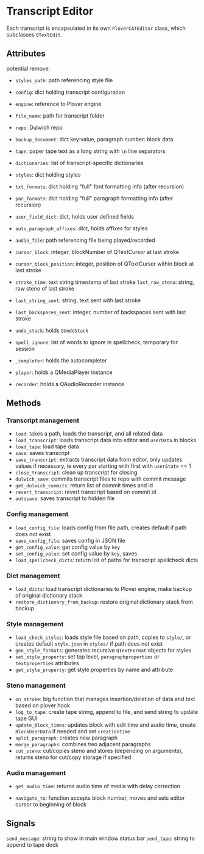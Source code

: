 # Transcript Editor

Each transcript is encapsulated in its own `PloverCATEditor` class, which subclasses `QTextEdit`.

## Attributes

potential remove:
- `styles_path`: path referencing style file

- `config`: dict holding transcript configuration
- `engine`: reference to Plover engine
- `file_name`: path for transcript folder
- `repo`: Dulwich repo
- `backup_document`: dict key:value, paragraph number: block data
- `tape`: paper tape text as a long string with `\n` line separators
- `dictionaries`: list of transcript-specific dictionaries 
- `styles`: dict holding styles
- `txt_formats`: dict holding "full" font formatting info (after recursion)
- `par_formats`: dict holding "full" paragraph formatting info (after recursion)
- `user_field_dict`: dict, holds user defined fields 
- `auto_paragraph_affixes`: dict, holds affixes for styles
- `audio_file`: path referencing file being played/recorded
- `cursor_block`: integer, blockNumber of QTextCursor at last stroke
- `cursor_block_position`: integer, position of QTextCursor within block at last stroke
- `stroke_time`: text string timestamp of last stroke
 `last_raw_steno`: string, raw steno of last stroke
- `last_string_sent`: string, text sent with last stroke
- `last_backspaces_sent`: integer, number of backspaces sent with last stroke
- `undo_stack`: holds `QUndoStack`
- `spell_ignore`: list of words to ignore in spellcheck, temporary for session
- `_completer`: holds the autocompleter
- `player`: holds a QMediaPlayer instance
- `recorder`: holds a QAudioRecorder instance


## Methods


### Transcript management
- `load`: takes a path, loads the transcript, and all related data
- `load_transcript`:  loads transcript data into editor and `userData` in blocks
- `load_tape`: load tape data
- `save`: saves transcript
- `save_transcript`: extracts transcript data from editor, only updates values if necessary, ie every par starting with first with `userState` == 1
- `close_transcript`: clean up transcript for closing
- `dulwich_save`: commits transcript files to repo with commit message
- `get_dulwich_commits`: return list of commit times and id
- `revert_transcript`: revert transcript based on commit id
- `autosave`: saves transcript to hidden file

### Config management
- `load_config_file`: loads config from file path, creates default if path does not exist
- `save_config_file`: saves config in JSON file
- `get_config_value`: get config value by `key`
- `set_config_value`: set config value by `key`, saves
- `load_spellcheck_dicts`: return list of paths for transcript spellcheck dicts

### Dict management
- `load_dicts`: load transcript dictionaries to Plover engine, make backup of original dictionary stack
- `restore_dictionary_from_backup`: restore original dictionary stack from backup

### Style management
- `load_check_styles`: loads style file based on path, copies to `style/`, or creates default `style.json` in `styles/` if path does not exist
- `gen_style_formats`: generates recursive `QTextFormat` objects for styles
- `set_style_property`: set top level, `paragraphproperties` or `textproperties` attributes
- `get_style_property`: get style properties by name and attribute

### Steno management

- `on_stroke`: big function that manages insertion/deletion of data and text based on plover hook
- `log_to_tape`: create tape string, append to file, and send string to update tape GUI
- `update_block_times`: updates block with edit time and audio time, create `BlockUserData` if needed and set `creationtime`
- `split_paragraph`: creates new paragraph
- `merge_paragraphs`: combines two adjacent paragraphs
- `cut_steno`: cut/copies steno and stores (depending on arguments), returns steno for cut/copy storage if specified

### Audio management

- `get_audio_time`: returns audio time of media with delay correction

- `navigate_to`: function accepts block number, moves and sets editor cursor to beginning of block

## Signals

`send_message`: string to show in main window status bar
`send_tape`: string to append to tape dock

